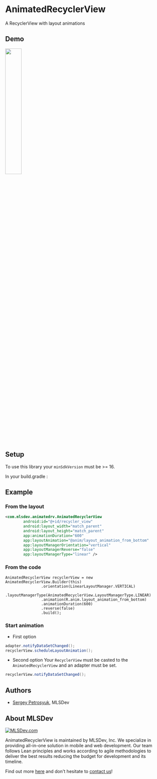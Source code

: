 # AnimatedRecyclerView
A RecyclerView with layout animations

## Demo
<img src="art/demo.gif" width="32%">

## Setup
To use this library your `minSdkVersion` must be >= 16.

In your build.gradle :

## Example
### From the layout
```xml
<com.mlsdev.animatedrv.AnimatedRecyclerView
        android:id="@+id/recycler_view"
        android:layout_width="match_parent"
        android:layout_height="match_parent"
        app:animationDuration="600"
        app:layoutAnimation="@anim/layout_animation_from_bottom"
        app:layoutManagerOrientation="vertical"
        app:layoutManagerReverse="false"
        app:layoutManagerType="linear" />
```
### From the code
```
AnimatedRecyclerView recyclerView = new AnimatedRecyclerView.Builder(this)
                .orientation(LinearLayoutManager.VERTICAL)
                .layoutManagerType(AnimatedRecyclerView.LayoutManagerType.LINEAR)
                .animation(R.anim.layout_animation_from_bottom)
                .animationDuration(600)
                .reverse(false)
                .build();
```

### Start animation
- First option
```java
adapter.notifyDataSetChanged();
recyclerView.scheduleLayoutAnimation();
```
- Second option
Your `RecyclerView` must be casted to the `AnimatedRecyclerView` and an adapter must be set.
```java
recyclerView.notifyDataSetChanged();
```

## Authors
* [Sergey Petrosyuk](mailto:petrosyuk@mlsdev.com), MLSDev 

## About MLSDev

[<img src="https://cloud.githubusercontent.com/assets/1778155/11761239/ccfddf60-a0c2-11e5-8f2a-8573029ab09d.png" alt="MLSDev.com">][mlsdev]

AnimatedRecyclerView is maintained by MLSDev, Inc. We specialize in providing all-in-one solution in mobile and web development. Our team follows Lean principles and works according to agile methodologies to deliver the best results reducing the budget for development and its timeline. 

Find out more [here][mlsdev] and don't hesitate to [contact us][contact]!

[mlsdev]: http://mlsdev.com
[contact]: http://mlsdev.com/contact_us
[github-frederikos]: https://github.com/SerhiyPetrosyuk